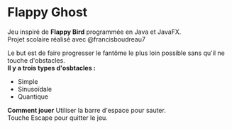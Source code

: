 # Flappy Ghost

Jeu inspiré de **Flappy Bird** programmée en Java et JavaFX. <br/>
Projet scolaire réalisé avec @francisboudreau7

Le but est de faire progresser le fantôme le plus loin possible sans qu'il ne touche d'obstacles. <br/>
**Il y a trois types d'osbtacles :**
- Simple
- Sinusoïdale
- Quantique

**Comment jouer**
Utiliser la barre d'espace pour sauter. <br/>
Touche Escape pour quitter le jeu.
